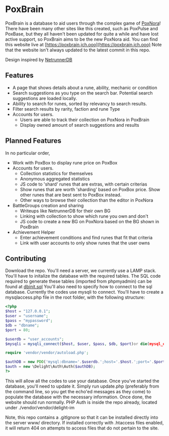 # PoxBrain



PoxBrain is a database to aid users through the complex game of [PoxNora](http://www.poxnora.com)!
There have been many other sites like this created, such as PoxPulse and PoxBase, but they all haven't been updated for quite a while and have lost active support, so PoxBrain aims to be the new PoxNora aid.
You can find this website live at [https://poxbrain.jch.ooo](https://poxbrain.jch.ooo)
Note that the website isn't always updated to the latest commit in this repo.

Design inspired by [NetrunnerDB](https://netrunnerdb.com)

## Features

* A page that shows details about a rune, ability, mechanic or condition
* Search suggestions as you type on the search bar. Potential search suggestions are loaded locally.
* Ability to search for runes, sorted by relevancy to search results.
* Filter search results by rarity, faction and rune Type
* Accounts for users.
  * Users are able to track their collection on PoxNora in PoxBrain
  * Display owned amount of search suggestions and results


## Planned Features

In no particular order,
* Work with PoxBox to display rune price on PoxBox
* Accounts for users.
  * Collection statistics for themselves
  * Anonymous aggregated statistics
  * JS code to 'shard' runes that are extras, with certain criterias
  * Show runes that are worth 'sharding' based on PoxBox price. Show other runes that are best sent to PoxBox instead.
  * Other ways to browse their collection than the editor in PoxNora
* BattleGroups creation and sharing
  * Writeups like NetrunnerDB for their own BG
  * Linking with collection to show which rune you own and don't
  * JS code to create a new BG on PoxNora based on the BG shown in PoxBrain
* Achievement Helper
  * Enter achievement conditions and find runes that fit that criteria
  * Link with user accounts to only show runes that the user owns

## Contributing

Download the repo. You'll need a server, we currently use a LAMP stack. You'll have to initalize the database with the required tables. The SQL code required to generate these tables (imported from phpmyadmin) can be found at [dbinit.sql](./dbinit.sql)
You'll also need to specify how to connect to the sql database. Currently the codes use mysqli to connect. You'll have to create a mysqlaccess.php file in the root folder, with the following structure:

```php
<?php
$host = "127.0.0.1";
$user = "username";
$pass = "mypassword";
$db = "dbname";
$port = 80;

$userdb = "user_accounts";
$mysqli = mysqli_connect($host, $user, $pass, $db, $port)or die(mysql_error());

require 'vendor/vendor/autoload.php';

$authDB = new PDO('mysql:dbname='.$userdb.';host='.$host.';port='.$port.';charset=utf8mb4', $user, $pass);
$auth = new \Delight\Auth\Auth($authDB);
?>
```

This will allow all the codes to use your database.
Once you've started the database, you'll need to update it. Simply run update.php (preferably from the command line, so you get the echo'ed messages as they come) to populate the database with the necessary information.
Once done, the website should run normally. PHP Auth is inside the repo already, located under ./vendor/vendor/delight-im

Note, this repo contains a .gitIgnore so that it can be installed directly into the server www/ directory. If installed correctly with .htaccess files enabled, it will return 404 on attempts to access files that do not pertain to the site.

